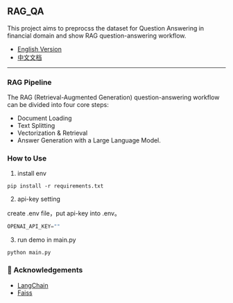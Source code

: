 ## RAG_QA
This project aims to preprocss the dataset for Question Answering in financial domain and show RAG question-answering workflow.

- [English Version](README.md)  
- [中文文档](README.zh.md)

---

### RAG Pipeline
The RAG (Retrieval-Augmented Generation) question-answering workflow can be divided into four core steps:
- Document Loading
- Text Splitting
- Vectorization & Retrieval
- Answer Generation with a Large Language Model.

### How to Use
1. install env
```
pip install -r requirements.txt
```

2. api-key setting

create .env file，put api-key into .env。
```python
OPENAI_API_KEY=""
```

3. run demo in main.py
```
python main.py
```

### 🙏 Acknowledgements

- [LangChain](https://github.com/langchain-ai/langchain)
- [Faiss](https://github.com/facebookresearch/faiss)   

